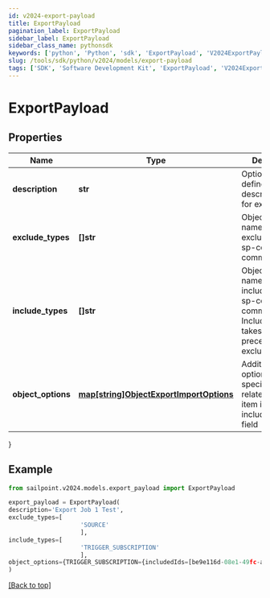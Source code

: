 ```yaml
---
id: v2024-export-payload
title: ExportPayload
pagination_label: ExportPayload
sidebar_label: ExportPayload
sidebar_class_name: pythonsdk
keywords: ['python', 'Python', 'sdk', 'ExportPayload', 'V2024ExportPayload']
slug: /tools/sdk/python/v2024/models/export-payload
tags: ['SDK', 'Software Development Kit', 'ExportPayload', 'V2024ExportPayload']
---
```


# ExportPayload

## Properties

| Name | Type | Description | Notes |
| --- | --- | --- | --- |
| **description** | **str** | Optional user defined description/name for export job. | [optional] |
| **exclude_types** | **[]str** | Object type names to be excluded from an sp-config export command. | [optional] |
| **include_types** | **[]str** | Object type names to be included in an sp-config export command. IncludeTypes takes precedence over excludeTypes. | [optional] |
| **object_options** | [**map[string]ObjectExportImportOptions**](object-export-import-options) | Additional options targeting specific objects related to each item in the includeTypes field | [optional] |

}

## Example

```python
from sailpoint.v2024.models.export_payload import ExportPayload

export_payload = ExportPayload(
description='Export Job 1 Test',
exclude_types=[
                    'SOURCE'
                    ],
include_types=[
                    'TRIGGER_SUBSCRIPTION'
                    ],
object_options={TRIGGER_SUBSCRIPTION={includedIds=[be9e116d-08e1-49fc-ab7f-fa585e96c9e4], includedNames=[Test 2]}}
)

```

[[Back to top]](#)
